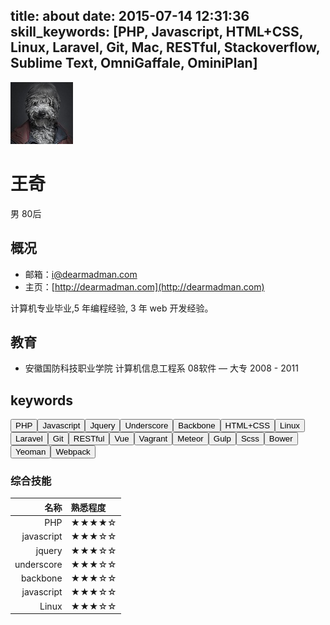 title: about
date: 2015-07-14 12:31:36
skill_keywords: [PHP, Javascript, HTML+CSS, Linux, Laravel, Git, Mac, RESTful, Stackoverflow, Sublime Text, OmniGaffale, OminiPlan]
---
![](/images/wang.jpg)

王奇
===

男 80后

## 概况

- 邮箱：i@dearmadman.com
- 主页：[http://dearmadman.com](http://dearmadman.com)


计算机专业毕业,5 年编程经验, 3 年 web 开发经验。

## 教育
- 安徽国防科技职业学院 计算机信息工程系 08软件 — 大专 2008 - 2011

## keywords
<div class="btn-inline">
<button class="btn btn-outline" type="button">PHP</button><button class="btn btn-outline" type="button">Javascript</button><button class="btn btn-outline" type="button">Jquery</button><button class="btn btn-outline" type="button">Underscore</button><button class="btn btn-outline" type="button">Backbone</button><button class="btn btn-outline" type="button">HTML+CSS</button><button class="btn btn-outline" type="button">Linux</button><button class="btn btn-outline" type="button">Laravel</button><button class="btn btn-outline" type="button">Git</button><button class="btn btn-outline" type="button">RESTful</button><button class="btn btn-outline" type="button">Vue</button><button class="btn btn-outline" type="button">Vagrant</button><button class="btn btn-outline" type="button">Meteor</button><button class="btn btn-outline" type="button">Gulp</button><button class="btn btn-outline" type="button">Scss</button><button class="btn btn-outline" type="button">Bower</button><button class="btn btn-outline" type="button">Yeoman</button><button class="btn btn-outline" type="button">Webpack</button>
</div>

### 综合技能

| 名称 | 熟悉程度
|--:|:--|
| PHP | ★★★★☆ |
| javascript | ★★★☆☆ |
| jquery | ★★★☆☆ |
| underscore | ★★★☆☆ |
| backbone | ★★★☆☆ |
| javascript | ★★★☆☆ |
| Linux | ★★★☆☆ |
